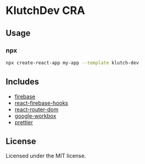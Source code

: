 # KlutchDev CRA

## Usage

### npx

```sh
npx create-react-app my-app --template klutch-dev
```

## Includes

- [firebase][firebase]
- [react-firebase-hooks][react-firebase-hooks]
- [react-router-dom][react-router-dom]
- [google-workbox][google-workbox]
- [prettier][prettier]

## License

Licensed under the MIT license.

<!-- prettier-ignore-start -->
[npm]: https://www.npmjs.com/
[node]: https://nodejs.org
[package]: https://www.npmjs.com/package/cra-template-klutch-dev
[version-badge]: https://img.shields.io/npm/v/cra-template-klutch-dev.svg?style=flat-square
[license-badge]: https://img.shields.io/npm/l/rrebase/cra-template-klutch-dev.svg?style=flat-square
[license]: https://github.com/rrebase/cra-template-klutch-dev/blob/master/LICENSE
[react-router-dom]: https://reactrouter.com/web/guides/quick-start
[firebase]: https://firebase.com
[prettier]: https://prettier.io/docs/en/index.html
[react-firebase-hooks]: https://github.com/CSFrequency/react-firebase-hooks
[google-workbox]: https://developers.google.com/web/tools/workbox
<!-- prettier-ignore-end -->

